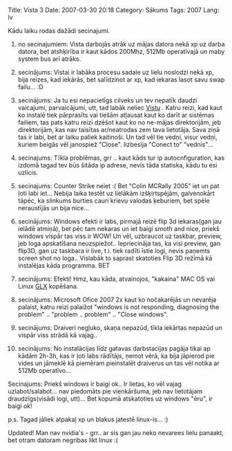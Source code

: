 Title: Vista 3
Date: 2007-03-30 20:18
Category: Sākums
Tags: 2007
Lang: lv

Kādu laiku rodas dažādi secinajumi.

1. no secinajumiem: Vista darbojās atrāk uz mājas datora nekā xp uz darba datora, bet atshķirība ir kaut kādos 200Mhz, 512Mb operatīvajā un maby system bus arī atrāks.

2. secinājums: Vistai ir labāka procesu sadale uz lielu noslodzi nekā xp, bija reizes, kad iekārās, bet salīdzinot ar xp, kad iekaras lasot savu swap failu... :D

3. secinājums: Ja tu esi nepacietīgs cilveks un tev nepatīk daudzi vaicajumi, parvaicājumi, utt, tad labāk neliec [Vistu][1] . Katru reizi, kad kaut ko instalē tiek pārprasīts vai tiešām atļausat kaut ko darīt ar sistēmas failiem, tas pats katru reizi dzēšot kaut ko no ne-mājas direktorijām, jeb direktorijām, kas nav taisītas ar/neatrodas zem tava lietotāja. Sava ziņā tas ir labi, bet ar laiku paliek kaitinoši. Un tad vēl tie vedņi, visur vedņi, kuriem beigās vēl janospiež "Close". Iizbesīja "Conect to" "vednis"...

4. secinajums: Tīkla problēmas, grr .. kaut kāds tur ip autocnfiguration, kas izdomā tagad tev būs šitāda ip adrese, nevis tāda statiska, kādu tu esi uzlicis.

5. secinajums: Counter Strike neiet :( Bet "Colin MCRally 2005" iet un pat ļoti labi iet... Nebija laika testēt uz lielākām izšķirtspējām, galvenokārt tāpēc, ka slinkums burties cauri krievu valodas ķeburiem, bet spēle neraustījās un bija nice...

6. secinājums:  Windows efekti ir labs, pirmajā reizē flip 3d iekaras(gan jau ielādē atmiņā), bet pēc tam nekaras un iet baigi smoth and nice, priekš windows vispār tas viss ir WOW! Un vēl, uzbraucot uz taskbar, preview, jeb loga apskatīšana neuzspiežot.. Iepriecināja tas, ka visi preview, gan flip3D, gan uz taskbara ir live, t.i. tiek radīti īstie logi, nevis paņemts screen shot no loga.. Vislabāk to saprast skatoties Flip 3D režīmā kā instalējas kāda programma. BET

7. secinājums: Efekti! Hmz, kau kāda, atvainojos, "kakaina" MAC OS vai Linux [GLX][2]   kopēšana.

8. secinājums: Microsoft Ofice 2007 2x kaut ko nočakarējās un nevarēja palaist, katru reizi palaižot "windows is not responding, diagnosing the problem" .. "problem .. problem" .. "Close windows".

9. secinājums: Draiveri negļuko, skaņa nepazūd, tīkla iekārtas nepazūd un vispār viss strādā kā vajag..

10. secinājums: No instalācijas līdz gatavas darbstacijas pagāja tikai ap kādām 2h-3h, kas ir ļoti labs rādītājs, ņemot vērā, ka bija jāpierod pie vides un jāmeklē kā piemēram pieinstalēt draiverus un tas vēl notika ar 512Mb operatīvo...

Secinajums: Priekš windows ir baigi ok.. Ir lietas, ko vēl vajag uzlabot/salabot... nav piedomāts pie vienkāršuma, jeb nav lietotājam draudzīgs(visādi logi, utt)... Bet kopumā atskatoties uz windows "ēru", ir baigi ok!

p.s. Tagad  jāliek atpakaļ xp un blakus jatestē linux-is... :)

Updated! Man nav nvidia's - grr.. ar sis gan jau neko nevarees lielu panaakt, bet otram datoram negribas likt linux :(

  [1]: http://www.daemery.com/images/04-06turkey/06-02/06-02%20chicken%20farm%20IMG_2369%20web.JPG
  [2]: http://en.wikipedia.org/wiki/GLX
